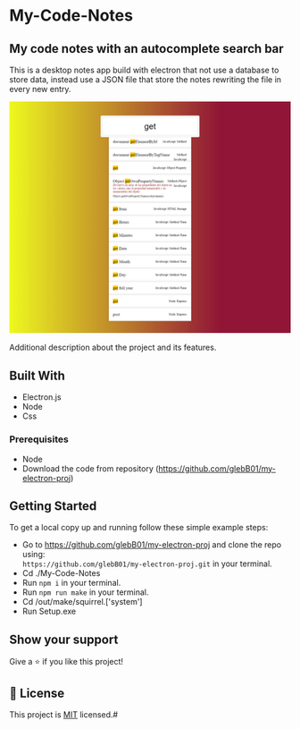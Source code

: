 # My-Code-Notes
## My code notes with an autocomplete search bar
This is a desktop notes app build with electron that not use a database to store data, instead use a JSON file that store the notes rewriting the file in every new entry.

![screenshot](./screen.png)

Additional description about the project and its features.

## Built With

- Electron.js
- Node
- Css


### Prerequisites

- Node
- Download the code from repository (https://github.com/glebB01/my-electron-proj)


## Getting Started

To get a local copy up and running follow these simple example steps:

- Go to https://github.com/glebB01/my-electron-proj and clone the repo using: <br>
`https://github.com/glebB01/my-electron-proj.git` in your terminal.
- Cd ./My-Code-Notes
- Run `npm i` in your terminal.
- Run `npm run make` in your terminal.
- Cd /out/make/squirrel.['system']
- Run  Setup.exe


## Show your support

Give a ⭐️ if you like this project!



## 📝 License

This project is [MIT](LICENSE) licensed.#
